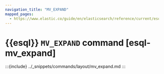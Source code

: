 ```yaml
---
navigation_title: "MV_EXPAND"
mapped_pages:
  - https://www.elastic.co/guide/en/elasticsearch/reference/current/esql-commands.html#esql-mv_expand
---
```


# {{esql}} `MV_EXPAND` command [esql-mv_expand]

:::{include} ../_snippets/commands/layout/mv_expand.md
:::
